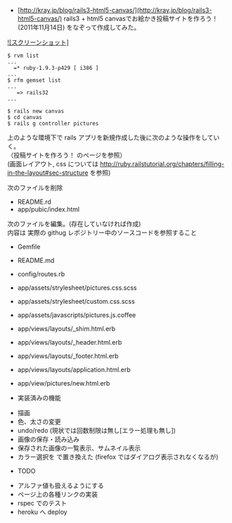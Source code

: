 
* [http://kray.jp/blog/rails3-html5-canvas/](http://kray.jp/blog/rails3-html5-canvas/) rails3 + html5 canvasでお絵かき投稿サイトを作ろう！ (2011年11月14日)
 をなぞって作成してみた。  

[![スクリーンショット]](https://raw.github.com/katoy/rails-canvas/master/misc/scrennshts/screen-004.png)


    $ rvm list  
    ...  
      =* ruby-1.9.3-p429 [ i386 ]  
    ...  
    $ rfm gemset list  
    ...  
       => rails32  
    ...  
      
    $ rails new canvas  
    $ cd canvas  
    $ rails g controller pictures  


上のような環境下で rails アプリを新規作成した後に次のような操作をしていく。  
（投稿サイトを作ろう！ のページを参照）  
 (画面レイアウト, css については http://ruby.railstutorial.org/chapters/filling-in-the-layout#sec-structure を参照)  
 
次のファイルを削除
- README.rd  
- app/pubic/index.html  

次のファイルを編集。(存在していなければ作成)  
内容は 実際の githug レポジトリー中のソースコードを参照すること  

- Gemfile
- README.md

- config/routes.rb

- app/assets/strylesheet/pictures.css.scss
- app/assets/strylesheet/custom.css.scss

- app/assets/javascripts/pictures.js.coffee

- app/views/layouts/_shim.html.erb
- app/views/layouts/_header.html.erb
- app/views/layouts/_footer.html.erb
- app/views/layouts/application.html.erb

- app/view/pictures/new.html.erb

* 実装済みの機能

- 描画  
- 色、太さの変更
- undo/redo (現状では回数制限は無し[エラー処理も無し])  
- 画像の保存・読み込み  
- 保存された画像の一覧表示、サムネイル表示  
- カラー選択を <inut type="color"> で置き換えた (firefox ではダイアログ表示されなくなるが)

* TODO

- アルファ値も扱えるようにする
- ページ上の各種リンクの実装
- rspec でのテスト  
- heroku へ deploy  


